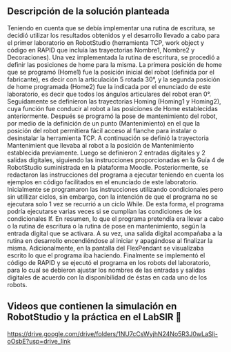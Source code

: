 ## Descripción de la solución planteada
Teniendo en cuenta que se debía implementar una rutina de escritura, se decidió utilizar los resultados obtenidos y el desarrollo llevado a cabo para el primer laboratorio en RobotStudio (herramienta TCP, work object y código en RAPID que incluía las trayectorias Nombre1, Nombre2 y Decoraciones). Una vez implementada la rutina de escritura, se procedió a definir las posiciones de home para la misma. La primera posición de home que se programó (Home1) fue la posición inicial del robot (definida por el fabricante), es decir con la articulación 5 rotada 30°, y la segunda posición de home programada (Home2) fue la indicada por el enunciado de este laboratorio, es decir que todos los ángulos articulares del robot eran 0°. Seguidamente se definieron las trayectorias Homing (Homing1 y Homing2), cuya función fue conducir al robot a las posiciones de Home establecidas anteriormente. Después se programó la pose de mantenimiento del robot, por medio de la definición de un punto (Mantenimiento) en el que la posición del robot permitiera fácil acceso al flanche para instalar o desinstalar la herramienta TCP. A continuación se definió la trayectoria Mantenimient que llevaba al robot a la posición de Mantenimiento establecida previamente. Luego se definieron 2 entradas digitales y 2 salidas digitales, siguiendo las instrucciones proporcionadas en la Guía 4 de RobotStudio suministrada en la plataforma Moodle. Posteriormente, se redactaron las instrucciones del programa a ejecutar teniendo en cuenta los ejemplos en código facilitados en el enunciado de este laboratorio. Inicialmente se programaron las instrucciones utilizando condicionales pero sin utillizar ciclos, sin embargo, con la intención de que el programa no se ejecutara solo 1 vez se recurrió a un ciclo While. De esta forma, el programa podría ejecutarse varias veces si se cumplían las condiciones de los condicionales If.
En resumen, lo que el programa pretendía era llevar a cabo o la rutina de escritura o la rutina de pose en mantenimiento, según la entrada digital que se activara. A su vez, una salida digital acompañaba a la rutina en desarrollo encendiéndose al iniciar y apagándose al finalizar la misma. Adicionalmente, en la pantalla del FlexPendant se visualizaba escrito lo que el programa iba haciendo.
Finalmente se implementó el código de RAPID y se ejecutó el programa en los robots del laboratorio, para lo cual se debieron ajustar los nombres de las entradas y salidas digitales de acuerdo con la disponibilidad de éstas en cada uno de los robots.

## Videos que contienen la simulación en RobotStudio y la práctica en el LabSIR :movie_camera:
https://drive.google.com/drive/folders/1NU7cCsWyjhN24No5R3J0wLaSlj-oOsbE?usp=drive_link
